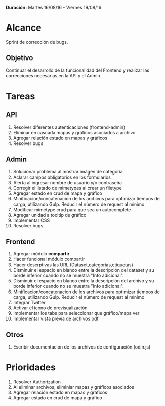 **Duración:** Martes 16/08/16 - Viernes 19/08/16

# Alcance
Sprint de corrección de bugs.

## Objetivo
Continuar el desarrollo de la funcionalidad del Frontend y realizar las correcciones necesarias en la API y el Admin.

# Tareas

## API

1. Resolver diferentes autenticaciones (frontend-admin)
2. Eliminar en cascada mapas y gráficos asociados a archivo
3. Agregar relación estado en mapas y gráficos
4. Resolver bugs

## Admin
1. Solucionar problema al mostrar imágen de categoría
2. Aclarar campos obligatorios en los formularios
3. Alerta al ingresar nombre de usuario y/o contraseña
4. Corregir el listado de mimetypes al crear un filetype
5. Agregar estado en crud de mapa y gráfico
6. Minificacion/concatenacion de los archivos para optimizar tiempos de carga, utilizando Gulp. Reducir el número de request al mínimo
7. Modificar mimetype crud para que sea un autocomplete
8. Agregar unidad a tooltip de gráfico
9. Implementar CSS
10. Resolver bugs

## Frontend
1. Agregar módulo **compartir**
2. Hacer funcional módulo compartir
3. Hacer descrptivas las URL (Dataset,categorias,etiquetas)
4. Disminuir el espacio en blanco entre la descripción del dataset y su borde inferior cuando no se muestra "Info adicional".
5. Disminuir el espacio en blanco entre la descripción del archivo y su borde inferior cuando no se muestra "Info adicional".
6. Minificacion/concatenacion de los archivos para optimizar tiempos de carga, utilizando Gulp. Reducir el número de request al mínimo
7. Integrar Twitter
8. Activar el ícono de previsualización
9. Implementar los tabs para seleccionar que gráfico/mapa ver
10. Implementar vista previa de archivos pdf

## Otros
1. Escribir documentación de los archivos de configuración (odin.js)

# Prioridades
1. Resolver Authorization
2. Al eliminar archivos, eliminiar mapas y gráficos asociados
3. Agregar relación estado en mapas y gráficos
4. Agregar estado en crud de mapa y gráfico

